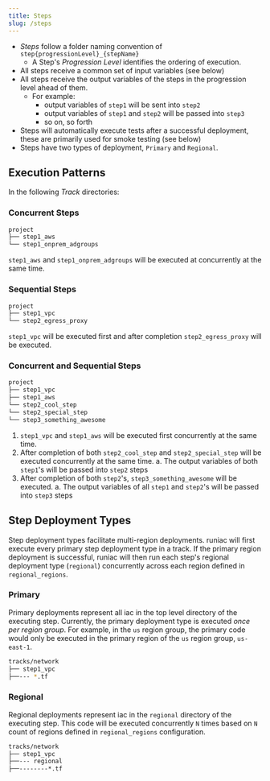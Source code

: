 ```yaml
---
title: Steps
slug: /steps
---
```


- _Steps_ follow a folder naming convention of `step{progressionLevel}_{stepName}`
  - A Step's _Progression Level_ identifies the ordering of execution.
- All steps receive a common set of input variables (see below)
- All steps receive the output variables of the steps in the progression level ahead of them.
  - For example:
    - output variables of `step1` will be sent into `step2`
    - output variables of `step1` and `step2` will be passed into `step3`
    - so on, so forth
- Steps will automatically execute tests after a successful deployment, these are primarily used for smoke testing (see below)
- Steps have two types of deployment, `Primary` and `Regional`.

## Execution Patterns

In the following _Track_ directories:

### Concurrent Steps

```bash
project
├── step1_aws
└── step1_onprem_adgroups
```

`step1_aws` and `step1_onprem_adgroups` will be executed at concurrently at the same time.

### Sequential Steps

```bash
project
├── step1_vpc
└── step2_egress_proxy
```

`step1_vpc` will be executed first and after completion `step2_egress_proxy` will be executed.

### Concurrent and Sequential Steps

```bash
project
├── step1_vpc
├── step1_aws
└── step2_cool_step
└── step2_special_step
└── step3_something_awesome
```

1. `step1_vpc` and `step1_aws` will be executed first concurrently at the same time.
2. After completion of both `step2_cool_step` and `step2_special_step` will be executed concurrently at the same time.
   a. The output variables of both `step1`'s will be passed into `step2` steps
3. After completion of both `step2`'s, `step3_something_awesome` will be executed.
   a. The output variables of all `step1` and `step2`'s will be passed into `step3` steps

## Step Deployment Types

Step deployment types facilitate multi-region deployments. runiac will first execute every primary step deployment type in a track.
If the primary region deployment is successful, runiac will then run each step's regional deployment type (`regional`) concurrently across each region defined in `regional_regions`.

### Primary

Primary deployments represent all iac in the top level directory of the executing step.
Currently, the primary deployment type is executed _once per region group_.
For example, in the `us` region group, the primary code would only be executed in the primary region of the `us` region group, `us-east-1`.

```bash
tracks/network
├── step1_vpc
├──--- *.tf
```

### Regional

Regional deployments represent iac in the `regional` directory of the executing step. This code will be executed concurrently `N` times based on `N` count of regions defined in `regional_regions` configuration.

```bash
tracks/network
├── step1_vpc
├──--- regional
├──--------*.tf
```
